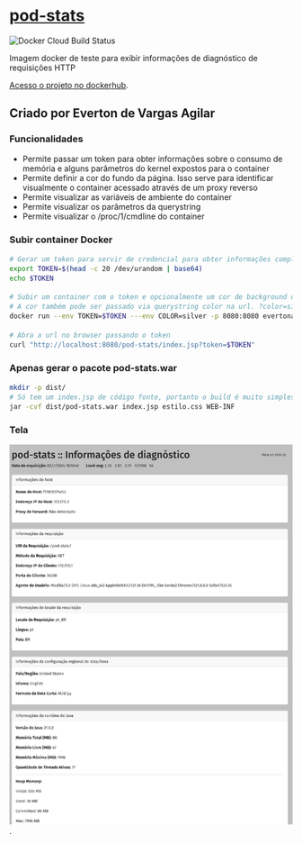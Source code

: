 # [pod-stats](https://hub.docker.com/layers/evertonagilar/pod-stats)

![Docker Cloud Build Status](https://img.shields.io/docker/cloud/build/evertonagilar/pod-stats)

Imagem docker de teste para exibir informações de diagnóstico de requisições HTTP

[Acesso o projeto no dockerhub](https://hub.docker.com/layers/evertonagilar/pod-stats).


## Criado por Everton de Vargas Agilar



### Funcionalidades

- Permite passar um token para obter informações sobre o consumo de memória e alguns parâmetros do kernel expostos para o container
- Permite definir a cor do fundo da página. Isso serve para identificar visualmente o container acessado através de um proxy reverso
- Permite visualizar as variáveis de ambiente do container
- Permite visualizar os parâmetros da querystring
- Permite visualizar o /proc/1/cmdline do container


### Subir container Docker

```bash
# Gerar um token para servir de credencial para obter informações completas do container
export TOKEN=$(head -c 20 /dev/urandom | base64)
echo $TOKEN

# Subir um container com o token e opcionalmente um cor de background da página
# A cor também pode ser passado via querystring color na url. ?color=silver
docker run --env TOKEN=$TOKEN ---env COLOR=silver -p 8080:8080 evertonagilar/pod-stats

# Abra a url no browser passando o token
curl "http://localhost:8080/pod-stats/index.jsp?token=$TOKEN"
```


### Apenas gerar o pacote pod-stats.war

```bash
mkdir -p dist/
# Só tem um index.jsp de código fonte, portanto o build é muito simples! 
jar -cvf dist/pod-stats.war index.jsp estilo.css WEB-INF
```


### Tela

![alt text for screen readers](screen.png "Exemplo de tela do portal").




